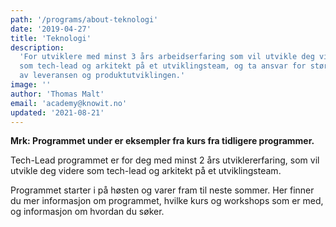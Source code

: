 ```yaml
---
path: '/programs/about-teknologi'
date: '2019-04-27'
title: 'Teknologi'
description:
  'For utviklere med minst 3 års arbeidserfaring som vil utvikle deg videre
  som tech-lead og arkitekt på et utviklingsteam, og ta ansvar for større del
  av leveransen og produktutviklingen.'
image: ''
author: 'Thomas Malt'
email: 'academy@knowit.no'
updated: '2021-08-21'
---
```


**Mrk: Programmet under er eksempler fra kurs fra tidligere programmer.**

Tech-Lead programmet er for deg med minst 2 års utviklererfaring, som vil
utvikle deg videre som tech-lead og arkitekt på et utviklingsteam.

Programmet starter i på høsten og varer fram til neste sommer. Her finner du
mer informasjon om programmet, hvilke kurs og workshops som er med, og
informasjon om hvordan du søker.
